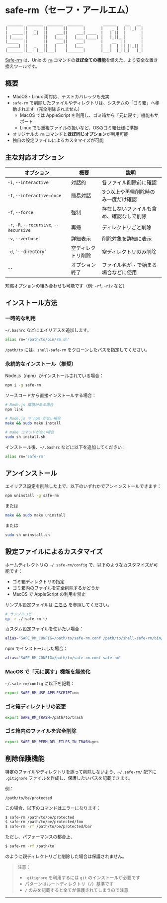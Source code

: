 # safe-rm（セーフ・アールエム）

```
 _______  _______  _______  _______         ______    __   __
|       ||   _   ||       ||       |       |    _ |  |  |_|  |
|  _____||  |_|  ||    ___||    ___| ____  |   | ||  |       |
| |_____ |       ||   |___ |   |___ |____| |   |_||_ |       |
|_____  ||       ||    ___||    ___|       |    __  ||       |
 _____| ||   _   ||   |    |   |___        |   |  | || ||_|| |
|_______||__| |__||___|    |_______|       |___|  |_||_|   |_|
```

[Safe-rm](https://github.com/kaelzhang/shell-safe-rm) は、Unix の [`rm`](https://man7.org/linux/man-pages/man1/rm.1.html) コマンドの**ほぼ全ての機能**を備えた、より安全な置き換えツールです。

## 概要

- MacOS・Linux 両対応、テストカバレッジも充実
- `safe-rm` で削除したファイルやディレクトリは、システムの「ゴミ箱」へ移動されます（完全削除されません）
  - MacOS では AppleScript を利用し、ゴミ箱から「元に戻す」機能もサポート
  - Linux でも重複ファイルの扱いなど、OSのゴミ箱仕様に準拠
- オリジナルの `rm` コマンドと**ほぼ同じオプション**が利用可能
- 独自の設定ファイルによるカスタマイズが可能

## 主な対応オプション

| オプション | 概要 | 説明 |
| ------ | ----- | ------------ |
| `-i`, `--interactive` | 対話的 | 各ファイル削除前に確認 |
| `-I`, `--interactive=once` | 簡易対話 | 3つ以上や再帰削除時のみ一度だけ確認 |
| `-f`, `--force` | 強制 | 存在しないファイルも含め、確認なしで削除 |
| `-r`, `-R`, `--recursive`, `--Recursive` | 再帰 | ディレクトリごと削除 |
| `-v`, `--verbose` | 詳細表示 | 削除対象を詳細に表示 |
| `-d`, '--directory' | 空ディレクトリ削除 | 空ディレクトリのみ削除 |
| `--` | オプション終了 | ファイル名が `-` で始まる場合などに使用 |

短縮オプションの組み合わせも可能です（例: `-rf`, `-riv` など）

## インストール方法

### 一時的な利用

`~/.bashrc` などにエイリアスを追加します。

```sh
alias rm='/path/to/bin/rm.sh'
```

`/path/to` には、`shell-safe-rm` をクローンしたパスを指定してください。

### 永続的なインストール（推奨）

Node.js（npm）がインストールされている場合：

```sh
npm i -g safe-rm
```

ソースコードから直接インストールする場合：

```sh
# Node.js 環境がある場合
npm link

# Node.js や npm がない場合
make && sudo make install

# make コマンドがない場合
sudo sh install.sh
```

インストール後、`~/.bashrc` などに以下を追加してください：

```sh
alias rm='safe-rm'
```

## アンインストール

エイリアス設定を削除した上で、以下のいずれかでアンインストールできます：

```sh
npm uninstall -g safe-rm
```

または

```sh
make && sudo make uninstall
```

または

```sh
sudo sh uninstall.sh
```

## 設定ファイルによるカスタマイズ

ホームディレクトリの `~/.safe-rm/config` で、以下のようなカスタマイズが可能です：
- ゴミ箱ディレクトリの指定
- ゴミ箱内のファイルを完全削除するかどうか
- MacOS で AppleScript の利用を禁止

サンプル設定ファイルは [こちら](./.safe-rm/config) を参照してください。

```sh
# サンプルコピー
cp -r ./.safe-rm ~/
```

カスタム設定ファイルを使いたい場合：

```sh
alias="SAFE_RM_CONFIG=/path/to/safe-rm.conf /path/to/shell-safe-rm/bin/rm.sh"
```

npm でインストールした場合：

```sh
alias="SAFE_RM_CONFIG=/path/to/safe-rm.conf safe-rm"
```

### MacOS で「元に戻す」機能を無効化

`~/.safe-rm/config` に以下を記載：

```sh
export SAFE_RM_USE_APPLESCRIPT=no
```

### ゴミ箱ディレクトリの変更

```sh
export SAFE_RM_TRASH=/path/to/trash
```

### ゴミ箱内のファイルを完全削除

```sh
export SAFE_RM_PERM_DEL_FILES_IN_TRASH=yes
```

## 削除保護機能

特定のファイルやディレクトリを誤って削除しないよう、`~/.safe-rm/` 配下に `.gitignore` ファイルを作成し、保護したいパスを記載できます。

例：

```
/path/to/be/protected
```

この場合、以下のコマンドはエラーになります：

```sh
$ safe-rm /path/to/be/protected
$ safe-rm /path/to/be/protected/foo
$ safe-rm -rf /path/to/be/protected/bar
```

ただし、パフォーマンスの都合上、

```sh
$ safe-rm -rf /path/to
```

のように親ディレクトリごと削除した場合は保護されません。

> 注意：
> - `.gitignore` を利用するには `git` のインストールが必要です
> - パターンはルートディレクトリ（`/`）基準です
> - `/` のみを記載すると全てが保護されてしまうので注意

---

[AppleScript]: https://en.wikipedia.org/wiki/AppleScript 
